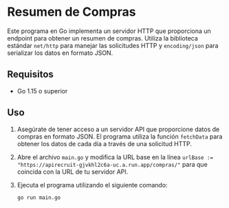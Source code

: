 # Resumen de Compras

Este programa en Go implementa un servidor HTTP que proporciona un endpoint para obtener un resumen de compras. Utiliza la biblioteca estándar `net/http` para manejar las solicitudes HTTP y `encoding/json` para serializar los datos en formato JSON.

## Requisitos

- Go 1.15 o superior

## Uso

1. Asegúrate de tener acceso a un servidor API que proporcione datos de compras en formato JSON. El programa utiliza la función `fetchData` para obtener los datos de cada día a través de una solicitud HTTP.

2. Abre el archivo `main.go` y modifica la URL base en la línea `urlBase := "https://apirecruit-gjvkhl2c6a-uc.a.run.app/compras/"` para que coincida con la URL de tu servidor API.

3. Ejecuta el programa utilizando el siguiente comando:

   ```bash
   go run main.go
